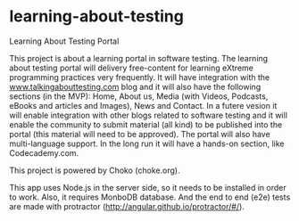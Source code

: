 # learning-about-testing
Learning About Testing Portal

This project is about a learning portal in software testing.
The learning about testing portal will delivery free-content for learning eXtreme programming practices very frequently.
It will have integration with the www.talkingabouttesting.com blog and it will also have the following sections (in the MVP): Home, About us, Media (with Videos, Podcasts, eBooks and articles and Images), News and Contact.
In a futere vesion it will enable integration with other blogs related to software testing and it will enable the community to submit material (all kind) to be published into the portal (this material will need to be approved). The portal will also have multi-language support. In the long run it will have a hands-on section, like Codecademy.com.

This project is powered by Choko (choke.org).

This app uses Node.js in the server side, so it needs to be installed in order to work.
Also, it requires MonboDB database.
And the end to end (e2e) tests are made with protractor (http://angular.github.io/protractor/#/).
